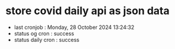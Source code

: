 # store covid daily api as json data

- last cronjob : Monday, 28 October 2024 13:24:32
- status og cron : success
- status daily cron : success
      
      